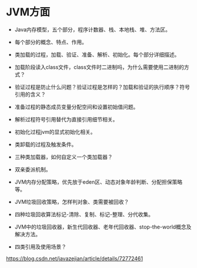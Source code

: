 # JVM方面

* Java内存模型，五个部分，程序计数器、栈、本地栈、堆、方法区。

* 每个部分的概念、特点、作用。

* 类加载的过程，加载、验证、准备、解析、初始化。每个部分详细描述。

* 加载阶段读入class文件，class文件时二进制吗，为什么需要使用二进制的方式？

* 验证过程是防止什么问题？验证过程是怎样的？加载和验证的执行顺序？符号引用的含义？

* 准备过程的静态成员变量分配空间和设置初始值问题。

* 解析过程符号引用替代为直接引用细节相关。

* 初始化过程jvm的显式初始化相关。

* 类卸载的过程及触发条件。

* 三种类加载器，如何自定义一个类加载器？

* 双亲委派机制。

* JVM内存分配策略，优先放于eden区、动态对象年龄判断、分配担保策略等。

* JVM垃圾回收策略，怎样判对象、类需要被回收？

* 四种垃圾回收算法标记-清除、复制、标记-整理、分代收集。

* JVM中的垃圾回收器，新生代回收器、老年代回收器、stop-the-world概念及解决方法。

* 四类引用及使用场景？


https://blog.csdn.net/javazejian/article/details/72772461